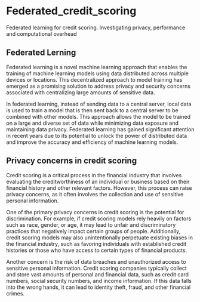 # Federated_credit_scoring
Federated learning for credit scoring. Investigating privacy, performance and computational overhead

## Federated Lerning

Federated learning is a novel machine learning approach that enables the training of machine learning models using data distributed across multiple devices or locations. This decentralized approach to model training has emerged as a promising solution to address privacy and security concerns associated with centralizing large amounts of sensitive data. 

In federated learning, instead of sending data to a central server, local data is used to train a model that is then sent back to a central server to be combined with other models. This approach allows the model to be trained on a large and diverse set of data while minimizing data exposure and maintaining data privacy. Federated learning has gained significant attention in recent years due to its potential to unlock the power of distributed data and improve the accuracy and efficiency of machine learning models.

## Privacy concerns in credit scoring

Credit scoring is a critical process in the financial industry that involves evaluating the creditworthiness of an individual or business based on their financial history and other relevant factors. However, this process can raise privacy concerns, as it often involves the collection and use of sensitive personal information.

One of the primary privacy concerns in credit scoring is the potential for discrimination. For example, if credit scoring models rely heavily on factors such as race, gender, or age, it may lead to unfair and discriminatory practices that negatively impact certain groups of people. Additionally, credit scoring models may also unintentionally perpetuate existing biases in the financial industry, such as favoring individuals with established credit histories or those who have access to certain types of financial products.

Another concern is the risk of data breaches and unauthorized access to sensitive personal information. Credit scoring companies typically collect and store vast amounts of personal and financial data, such as credit card numbers, social security numbers, and income information. If this data falls into the wrong hands, it can lead to identity theft, fraud, and other financial crimes.
